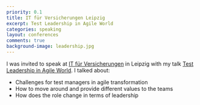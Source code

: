 ```yaml
---
priority: 0.1
title: IT für Versicherungen Leipzig
excerpt: Test Leadership in Agile World
categories: speaking
layout: conferences
comments: true
background-image: leadership.jpg
---
```


I was invited to speak at [IT für Versicherungen](https://www.assekuranz-messekongress.de/portal/media/messekongresse_2/it/dokumente_2/2018_mkit_dokumente/MKIT_Programm_2018.pdf) in Leipzig with my talk [Test Leadership in Agile World](https://speakerdeck.com/milan_kuveljic/test-leadership-in-agile-world). I talked about:

- Challenges for test managers in agile transformation
- How to move around and provide different values to the teams
- How does the role change in terms of leadership